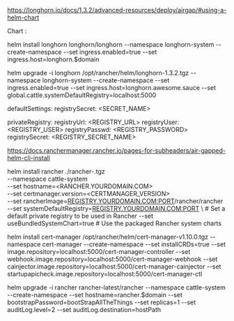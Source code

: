 



https://longhorn.io/docs/1.3.2/advanced-resources/deploy/airgap/#using-a-helm-chart

Chart : 

helm install longhorn longhorn/longhorn --namespace longhorn-system --create-namespace --set ingress.enabled=true --set ingress.host=longhorn.$domain

helm upgrade -i longhorn /opt/rancher/helm/longhorn-1.3.2.tgz --namespace longhorn-system --create-namespace --set ingress.enabled=true --set ingress.host=longhorn.awesome.sauce --set global.cattle.systemDefaultRegistry=localhost:5000

defaultSettings:
  registrySecret: <SECRET_NAME>

privateRegistry:
    registryUrl: <REGISTRY_URL>
    registryUser: <REGISTRY_USER>
    registryPasswd: <REGISTRY_PASSWORD>
    registrySecret: <REGISTRY_SECRET_NAME>






https://docs.ranchermanager.rancher.io/pages-for-subheaders/air-gapped-helm-cli-install


   helm install rancher ./rancher-<VERSION>.tgz \
    --namespace cattle-system \
    --set hostname=<RANCHER.YOURDOMAIN.COM> \
    --set certmanager.version=<CERTMANAGER_VERSION> \
    --set rancherImage=<REGISTRY.YOURDOMAIN.COM:PORT>/rancher/rancher \
    --set systemDefaultRegistry=<REGISTRY.YOURDOMAIN.COM:PORT> \ # Set a default private registry to be used in Rancher
    --set useBundledSystemChart=true # Use the packaged Rancher system charts


helm install cert-manager /opt/rancher/helm/cert-manager-v1.10.0.tgz --namespace cert-manager --create-namespace --set installCRDs=true --set image.repository=localhost:5000/cert-manager-controller --set webhook.image.repository=localhost:5000/cert-manager-webhook --set cainjector.image.repository=localhost:5000/cert-manager-cainjector --set startupapicheck.image.repository=localhost:5000/cert-manager-ctl



  helm upgrade -i rancher rancher-latest/rancher --namespace cattle-system --create-namespace --set hostname=rancher.$domain --set bootstrapPassword=bootStrapAllTheThings --set replicas=1 --set auditLog.level=2 --set auditLog.destination=hostPath